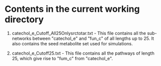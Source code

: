 # Contents in the current working directory

1. catechol_e_Cutoff_All25Onlysrctotar.txt - This file contains all the sub-networks between "catechol_e" and "fun_c" of all lengths up to 25. It also contains the seed metabolite set used for simulations.

2. catechol_e_Cutoff25.txt - This file contains all the pathways of length 25, which give rise to "fum_c" from "catechol_e".
